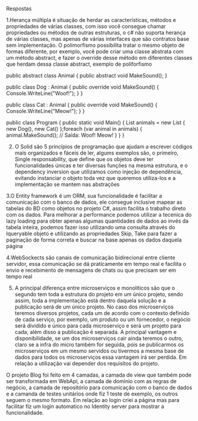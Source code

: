 Respostas

1.Herança múltipla é situação de herdar as características, métodos e propriedades de várias classes, com isso você consegue chamar propriedades ou métodos de outras estruturas, o c# não suporta herança de várias classes, mas apenas de várias interfaces que são contratos base sem implementação.
O polimorfismo possibilita tratar o mesmo objeto de formas diferente, por exemplo, você pode criar uma classe abstrata com um método abstract, e fazer o override desse método em diferentes classes que herdam dessa classe abstract, exemplo de poliforfismo

public abstract class Animal {
    public abstract void MakeSound();
}

public class Dog : Animal {
    public override void MakeSound() {
        Console.WriteLine("Woof!");
    }
}

public class Cat : Animal {
    public override void MakeSound() {
        Console.WriteLine("Meow!");
    }
}

public class Program {
    public static void Main() {
        List<Animal> animals = new List<Animal> {
            new Dog(),
            new Cat()
        };foreach (var animal in animals) {
            animal.MakeSound();  // Saída: Woof! Meow!
        }
    }
}



2. O Solid são 5 princípios de programação que ajudam a escrever códigos mais organizados e fáceis de ler, algums exemplos são, o primeiro, Single responsability, que define que os objetos deve ter funcionalidades únicas e ter diversas funções na mesma estrutura, e o dependency inversion que utilizamos como injeção de dependência, evitando instanciar o objeto toda vez que queremos utiliza-los e a implementação se mantem nas abstrações 


3.O Entity framework é um ORM, sua funcionalidade é facilitar a comunicação com o banco de dados, ele consegue inclusive mapear as tabelas do BD como objetos no projeto C#, assim facilita o trabalho direto com os dados. Para melhorar a performance podemos utilizar a tecenica do lazy loading para obter apenas algumas quantidades de dados ao invés da tabela inteira, podemos fazer isso utilizando uma consulta através do Iqueryable objeto e utilizando as propriedades Skip, Take para fazer a paginação de forma correta e buscar na base apenas os dados daquela página


4.WebSockects são canais de comunicação bidirecional entre cliente servidor, essa comunicação se dá praticamente em tempo real e facilita o envio e recebimento de mensagens de chats ou que precisam ser em tempo real


5. A principal diferença entre microserviços  e monolíticos são que o segundo tem toda a estrutura do projeto em um único projeto, sendo assim, toda a implementação está dentro daquela solução e a publicação será de um único projeto. No caso dos microserviços teremos diversos projetos, cada um de acordo com o contexto definido de cada serviço, por exemplo, um produto ou um fornecedor, o negócio será dividido e único para cada microserviço e será um projeto para cada, além disso a publicação é separada. A principal vantagem e disponibilidade, se um dos microserviços cair ainda teremos o outro, claro se a infra do micro também for seguida, pois se publicarmos os microserviços em um mesmo servidos ou tivermos a mesma base de dados para todos os microserviços essa vantagem irá ser perdida. Em relação a utilização vai depender dos requisitos do projeto.



O projeto Blog foi feito em 4 camadas, a camada de view que também pode ser transformada em WebApi, a camada de domínio com as regras de negócio, a camada de repositório para comunicação com o banco de dados e a camanda de testes unitários onde fiz 1 teste de exemplo, os outros seguem o mesmo formato. Em relação ao login criei a página mas para facilitar fiz um login automatico no Identity server para mostrar a funcionalidade.

